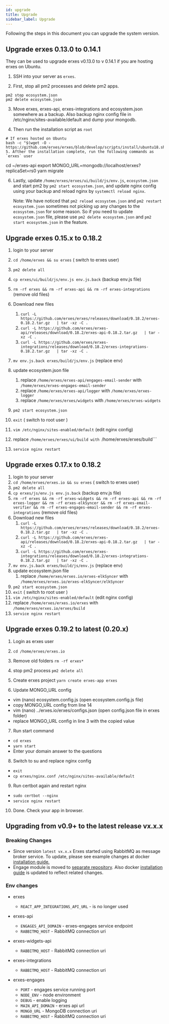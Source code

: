 ```yaml
---
id: upgrade
title: Upgrade
sidebar_label: Upgrade
---
```


Following the steps in this document you can upgrade the system version.

## Upgrade erxes 0.13.0 to 0.14.1

They can be used to upgrade erxes v0.13.0 to v 0.14.1 if you are hosting erxes on Ubuntu.

1. SSH into your server as `erxes`.

2. First, stop all pm2 processes and delete pm2 apps.

```
pm2 stop ecosystem.json
pm2 delete ecosystem.json
```

3. Move erxes, erxes-api, erxes-integrations and ecosystem.json somewhere as a backup. Also backup nginx config file in /etc/nginx/sites-available/default and dump your mongodb.

4. Then run the installation script as `root`

```
# If erxes hosted on Ubuntu
bash -c "$(wget -O - https://github.com/erxes/erxes/blob/develop/scripts/install/ubuntu18.sh)"
5. Afther the installation complete, run the following commands as `erxes` user

```
cd ~/erxes-api
export MONGO_URL=mongodb://localhost/erxes?replicaSet=rs0
yarn migrate


6. Lastly, update `/home/erxes/erxes/ui/build/js/env.js`, `ecosystem.json` and start pm2 by `pm2 start ecosystem.json`, and update nginx config using your backup and reload nginx by `systemctl reload nginx`.

   Note: We have noticed that `pm2 reload ecosystem.json` and `pm2 restart ecosystem.json` sometimes not picking up any changes to the `ecosystem.json` for some reason. So if you need to update `ecosystem.json` file, please use `pm2 delete ecosystem.json` and `pm2 start ecosystem.json` in the feature.

## Upgrade erxes 0.15.x to 0.18.2

1. login to your server
2. ```cd /home/erxes && su erxes``` ( switch to erxes user)
3. ```pm2 delete all```
4. ```cp erxes/ui/build/js/env.js env.js.back``` (backup env.js file)
5. ```rm -rf erxes && rm -rf erxes-api && rm -rf erxes-integrations``` (remove old files)
6. Download new files
    1. ```curl -L https://github.com/erxes/erxes/releases/download/0.18.2/erxes-0.18.2.tar.gz   | tar -xz -C .```
    2. ```curl -L https://github.com/erxes/erxes-api/releases/download/0.18.2/erxes-api-0.18.2.tar.gz   | tar -xz -C .```
    3. ```curl -L https://github.com/erxes/erxes-integrations/releases/download/0.18.2/erxes-integrations-0.18.2.tar.gz   | tar -xz -C .```

7. ```mv env.js.back erxes/build/js/env.js``` (replace env)
8. update ecosystem.json file
    1. replace ```/home/erxes/erxes-api/engages-email-sender``` with ```/home/erxes/erxes-engages-email-sender```
    2. replace ```/home/erxes/erxes-api/logger``` with ```/home/erxes/erxes-logger```
    3. replace ```/home/erxes/erxes/widgets``` with ```/home/erxes/erxes-widgets```
9. ```pm2 start ecosystem.json```
10. ```exit``` ( switch to root user )
11. ```vim /etc/nginx/sites-enabled/default``` (edit nginx config)
12. replace ```/home/erxes/erxes/ui/build with ```/home/erxes/erxes/build```
13. ```service nginx restart```

## Upgrade erxes 0.17.x to 0.18.2

1. login to your server
2. ```cd /home/erxes/erxes.io && su erxes``` ( switch to erxes user)
3. ```pm2 delete all```
4. ```cp erxes/js/env.js env.js.back``` (backup env.js file)
5. ```rm -rf erxes && rm -rf erxes-widgets && rm -rf erxes-api && rm -rf erxes-logger && rm -rf erxes-elkSyncer && rm -rf erxes-email-verifier && rm -rf erxes-engages-email-sender && rm -rf erxes-integrations``` (remove old files)
6. Download new files
    1. ```curl -L https://github.com/erxes/erxes/releases/download/0.18.2/erxes-0.18.2.tar.gz   | tar -xz -C .```
    2. ```curl -L https://github.com/erxes/erxes-api/releases/download/0.18.2/erxes-api-0.18.2.tar.gz   | tar -xz -C .```
    3. ```curl -L https://github.com/erxes/erxes-integrations/releases/download/0.18.2/erxes-integrations-0.18.2.tar.gz   | tar -xz -C .```
7. ```mv env.js.back erxes/build/js/env.js``` (replace env)
8. update ecosystem.json file
    1. replace ```/home/erxes/erxes.io/erxes-elkSyncer``` with ```/home/erxes/erxes.io/erxes-elkSyncer/elkSyncer```
9. ```pm2 start ecosystem.json```
10. ```exit``` ( switch to root user )
11. ```vim /etc/nginx/sites-enabled/default``` (edit nginx config)
12. replace ```/home/erxes/erxes.io/erxes``` with ```/home/erxes/erxes.io/erxes/build```
13. ```service nginx restart```

## Upgrade erxes 0.19.2 to latest (0.20.x)

1. Login as erxes user

2. ```cd /home/erxes/erxes.io```

3. Remove old folders
```rm -rf erxes*```

4. stop pm2 process
 ```pm2 delete all```

5. Create erxes project
```yarn create erxes-app erxes```

6. Update MONGO_URL config
- vim (nano) ecosystem.config.js (open ecosystem.config.js file)
- copy MONGO_URL config from line 14
- vim (nano) ../erxes.io/erxes/configs.json (open config.json file in erxes folder)
- replace MONGO_URL config in line 3 with the copied value

7. Run start command
- ```cd erxes```
- ```yarn start```
- Enter your domain answer to the questions

8. Switch to su and replace nginx config
- ```exit```
- ```cp erxes/nginx.conf /etc/nginx/sites-available/default```

9. Run certbot again and restart nginx
- ```sudo certbot --nginx```
- ```service nginx restart```

10. Done. Check your app in browser.



## Upgrading from v0.9+ to the latest release vx.x.x

### Breaking Changes

- Since version `latest vx.x.x` Erxes started using RabbitMQ as message broker service. To update, please see example changes at docker [installation guide.](docker)
- Engage module is moved to [separate repository](https://github.com/erxes/erxes-engages-email-sender). Also docker [installation guide](docker) is updated to reflect related changes.

### Env changes

- erxes

  - `REACT_APP_INTEGRATIONS_API_URL` - is no longer used

- erxes-api

  - `ENGAGES_API_DOMAIN` - erxes-engages service endpoint
  - `RABBITMQ_HOST` - RabbitMQ connection uri

- erxes-widgets-api

  - `RABBITMQ_HOST` - RabbitMQ connection uri

- erxes-integrations

  - `RABBITMQ_HOST` - RabbitMQ connection uri

- erxes-engages
  - `PORT` - engages service running port
  - `NODE_ENV` - node environment
  - `DEBUG` - enable logging
  - `MAIN_API_DOMAIN` - erxes api url
  - `MONGO_URL` - MongoDB connection uri
  - `RABBITMQ_HOST` - RabbitMQ connection uri
